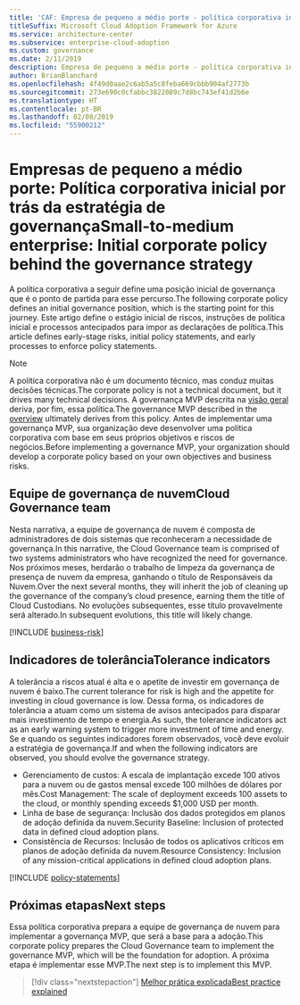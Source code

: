 ```yaml
---
title: 'CAF: Empresa de pequeno a médio porte - política corporativa inicial por trás da estratégia de governança'
titleSuffix: Microsoft Cloud Adoption Framework for Azure
ms.service: architecture-center
ms.subservice: enterprise-cloud-adoption
ms.custom: governance
ms.date: 2/11/2019
description: Empresa de pequeno a médio porte - política corporativa inicial por trás da estratégia de governança
author: BrianBlanchard
ms.openlocfilehash: 4f49d0aae2c6ab5a5c8feba669cbbb904af2773b
ms.sourcegitcommit: 273e690c0cfabbc3822089c7d8bc743ef41d2b6e
ms.translationtype: HT
ms.contentlocale: pt-BR
ms.lasthandoff: 02/08/2019
ms.locfileid: "55900212"
---
```

# <a name="small-to-medium-enterprise-initial-corporate-policy-behind-the-governance-strategy"></a><span data-ttu-id="015c7-103">Empresas de pequeno a médio porte: Política corporativa inicial por trás da estratégia de governança</span><span class="sxs-lookup"><span data-stu-id="015c7-103">Small-to-medium enterprise: Initial corporate policy behind the governance strategy</span></span>

<span data-ttu-id="015c7-104">A política corporativa a seguir define uma posição inicial de governança que é o ponto de partida para esse percurso.</span><span class="sxs-lookup"><span data-stu-id="015c7-104">The following corporate policy defines an initial governance position, which is the starting point for this journey.</span></span> <span data-ttu-id="015c7-105">Este artigo define o estágio inicial de riscos, instruções de política inicial e processos antecipados para impor as declarações de política.</span><span class="sxs-lookup"><span data-stu-id="015c7-105">This article defines early-stage risks, initial policy statements, and early processes to enforce policy statements.</span></span>

> [!NOTE]
><span data-ttu-id="015c7-106">A política corporativa não é um documento técnico, mas conduz muitas decisões técnicas.</span><span class="sxs-lookup"><span data-stu-id="015c7-106">The corporate policy is not a technical document, but it drives many technical decisions.</span></span> <span data-ttu-id="015c7-107">A governança MVP descrita na [visão geral](./overview.md) deriva, por fim, essa política.</span><span class="sxs-lookup"><span data-stu-id="015c7-107">The governance MVP described in the [overview](./overview.md) ultimately derives from this policy.</span></span> <span data-ttu-id="015c7-108">Antes de implementar uma governança MVP, sua organização deve desenvolver uma política corporativa com base em seus próprios objetivos e riscos de negócios.</span><span class="sxs-lookup"><span data-stu-id="015c7-108">Before implementing a governance MVP, your organization should develop a corporate policy based on your own objectives and business risks.</span></span>

## <a name="cloud-governance-team"></a><span data-ttu-id="015c7-109">Equipe de governança de nuvem</span><span class="sxs-lookup"><span data-stu-id="015c7-109">Cloud Governance team</span></span>

<span data-ttu-id="015c7-110">Nesta narrativa, a equipe de governança de nuvem é composta de administradores de dois sistemas que reconheceram a necessidade de governança.</span><span class="sxs-lookup"><span data-stu-id="015c7-110">In this narrative, the Cloud Governance team is comprised of two systems administrators who have recognized the need for governance.</span></span> <span data-ttu-id="015c7-111">Nos próximos meses, herdarão o trabalho de limpeza da governança de presença de nuvem da empresa, ganhando o título de Responsáveis da Nuvem.</span><span class="sxs-lookup"><span data-stu-id="015c7-111">Over the next several months, they will inherit the job of cleaning up the governance of the company’s cloud presence, earning them the title of Cloud Custodians.</span></span> <span data-ttu-id="015c7-112">No evoluções subsequentes, esse título provavelmente será alterado.</span><span class="sxs-lookup"><span data-stu-id="015c7-112">In subsequent evolutions, this title will likely change.</span></span>

[!INCLUDE [business-risk](../../../../../includes/cloud-adoption/governance/business-risks.md)]

## <a name="tolerance-indicators"></a><span data-ttu-id="015c7-113">Indicadores de tolerância</span><span class="sxs-lookup"><span data-stu-id="015c7-113">Tolerance indicators</span></span>

<span data-ttu-id="015c7-114">A tolerância a riscos atual é alta e o apetite de investir em governança de nuvem é baixo.</span><span class="sxs-lookup"><span data-stu-id="015c7-114">The current tolerance for risk is high and the appetite for investing in cloud governance is low.</span></span> <span data-ttu-id="015c7-115">Dessa forma, os indicadores de tolerância a atuam como um sistema de avisos antecipados para disparar mais investimento de tempo e energia.</span><span class="sxs-lookup"><span data-stu-id="015c7-115">As such, the tolerance indicators act as an early warning system to trigger more investment of time and energy.</span></span> <span data-ttu-id="015c7-116">Se e quando os seguintes indicadores forem observados, você deve evoluir a estratégia de governança.</span><span class="sxs-lookup"><span data-stu-id="015c7-116">If and when the following indicators are observed, you should evolve the governance strategy.</span></span>

- <span data-ttu-id="015c7-117">Gerenciamento de custos: A escala de implantação excede 100 ativos para a nuvem ou de gastos mensal excede 100 milhões de dólares por mês.</span><span class="sxs-lookup"><span data-stu-id="015c7-117">Cost Management: The scale of deployment exceeds 100 assets to the cloud, or monthly spending exceeds $1,000 USD per month.</span></span>
- <span data-ttu-id="015c7-118">Linha de base de segurança: Inclusão dos dados protegidos em planos de adoção definida da nuvem.</span><span class="sxs-lookup"><span data-stu-id="015c7-118">Security Baseline: Inclusion of protected data in defined cloud adoption plans.</span></span>
- <span data-ttu-id="015c7-119">Consistência de Recursos: Inclusão de todos os aplicativos críticos em planos de adoção definida da nuvem.</span><span class="sxs-lookup"><span data-stu-id="015c7-119">Resource Consistency: Inclusion of any mission-critical applications in defined cloud adoption plans.</span></span>

[!INCLUDE [policy-statements](../../../../../includes/cloud-adoption/governance/policy-statements.md)]

## <a name="next-steps"></a><span data-ttu-id="015c7-120">Próximas etapas</span><span class="sxs-lookup"><span data-stu-id="015c7-120">Next steps</span></span>

<span data-ttu-id="015c7-121">Essa política corporativa prepara a equipe de governança de nuvem para implementar a governança MVP, que será a base para a adoção.</span><span class="sxs-lookup"><span data-stu-id="015c7-121">This corporate policy prepares the Cloud Governance team to implement the governance MVP, which will be the foundation for adoption.</span></span> <span data-ttu-id="015c7-122">A próxima etapa é implementar esse MVP.</span><span class="sxs-lookup"><span data-stu-id="015c7-122">The next step is to implement this MVP.</span></span>

> [!div class="nextstepaction"]
> [<span data-ttu-id="015c7-123">Melhor prática explicada</span><span class="sxs-lookup"><span data-stu-id="015c7-123">Best practice explained</span></span>](./best-practice-explained.md)
